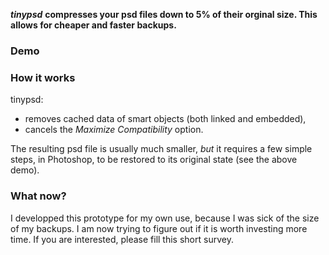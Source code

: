 ***tinypsd*** **compresses your psd files down to 5% of their orginal size. This allows for cheaper and faster backups.**

### Demo


### How it works

tinypsd:
* removes cached data of smart objects (both linked and embedded),
* cancels the *Maximize Compatibility* option.

The resulting psd file is usually much smaller, *but* it requires a few simple steps, in Photoshop, to be restored to its original state (see the above demo).

### What now?

I developped this prototype for my own use, because I was sick of the size of my backups. I am now trying to figure out if it is worth investing more time. If you are interested, please fill this short survey.

